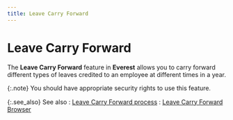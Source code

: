 ```yaml
---
title: Leave Carry Forward
---
```


# Leave Carry Forward


The **Leave Carry Forward** feature  in **Everest** allows you to carry  forward different types of leaves credited to an employee at different  times in a year.


{:.note}
You should have appropriate security rights  to use this feature<font style="font-family: Verdana;" face="verdana">.</font>


{:.see_also}
See also
: [Leave  Carry Forward process]({{site.tc_baseurl}}/employees/leave-management/carry-forward-leaves/the_leave_carry_forward_process.html)
: [Leave  Carry Forward Browser]({{site.tc_baseurl}}/employees/leave-management/carry-forward-leaves/leave_carry_forward_browser.html)
